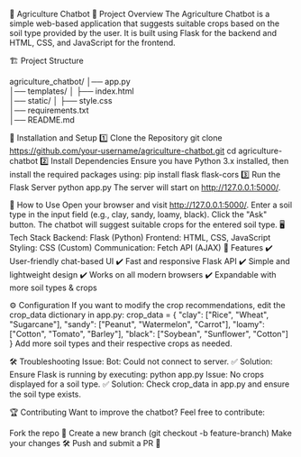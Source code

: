 🌿 Agriculture Chatbot 
📌 Project Overview
The Agriculture Chatbot is a simple web-based application that suggests suitable crops based on the soil type provided by the user. It is built using Flask for the backend and HTML, CSS, and JavaScript for the frontend.

🏗️ Project Structure

agriculture_chatbot/
│── app.py             
│── templates/
│   ├── index.html     
│── static/
│   ├── style.css      
│── requirements.txt   
│── README.md          

🔧 Installation and Setup
1️⃣ Clone the Repository
git clone https://github.com/your-username/agriculture-chatbot.git
cd agriculture-chatbot
2️⃣ Install Dependencies
Ensure you have Python 3.x installed, then install the required packages using:
pip install flask flask-cors
3️⃣ Run the Flask Server
python app.py
The server will start on http://127.0.0.1:5000/.

🎯 How to Use
Open your browser and visit http://127.0.0.1:5000/.
Enter a soil type in the input field (e.g., clay, sandy, loamy, black).
Click the "Ask" button.
The chatbot will suggest suitable crops for the entered soil type.
🖥️ Tech Stack
Backend: Flask (Python)
Frontend: HTML, CSS, JavaScript
Styling: CSS (Custom)
Communication: Fetch API (AJAX)
🚀 Features
✔️ User-friendly chat-based UI
✔️ Fast and responsive Flask API
✔️ Simple and lightweight design
✔️ Works on all modern browsers
✔️ Expandable with more soil types & crops

⚙️ Configuration
If you want to modify the crop recommendations, edit the crop_data dictionary in app.py:
crop_data = {
    "clay": ["Rice", "Wheat", "Sugarcane"],
    "sandy": ["Peanut", "Watermelon", "Carrot"],
    "loamy": ["Cotton", "Tomato", "Barley"],
    "black": ["Soybean", "Sunflower", "Cotton"]
}
Add more soil types and their respective crops as needed.

🛠️ Troubleshooting
Issue: Bot: Could not connect to server.
✅ Solution: Ensure Flask is running by executing:
python app.py
Issue: No crops displayed for a soil type.
✅ Solution: Check crop_data in app.py and ensure the soil type exists.

🏆 Contributing
Want to improve the chatbot? Feel free to contribute:

Fork the repo 📂
Create a new branch (git checkout -b feature-branch)
Make your changes 🛠️
Push and submit a PR 🚀
